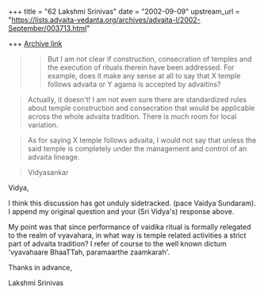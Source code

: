 +++
title = "62 Lakshmi Srinivas"
date = "2002-09-09"
upstream_url = "https://lists.advaita-vedanta.org/archives/advaita-l/2002-September/003713.html"

+++
[Archive link](https://lists.advaita-vedanta.org/archives/advaita-l/2002-September/003713.html)

> > But I am not clear if construction, consecration of temples and the
> > execution of rituals therein have been addressed. For example, does it
> > make any sense at all to say that X temple follows advaita or Y agama is
> > accepted by advaitins?

> Actually, it doesn't! I am not even sure there are standardized rules
> about temple construction and consecration that would be applicable
> across the whole advaita tradition. There is much room for local
> variation.

> As for saying X temple follows advaita, I would not say that unless the
>  said temple is completely under the management and control of an advaita
>  lineage.

> Vidyasankar

Vidya,

I think this discussion has got unduly sidetracked. (pace Vaidya Sundaram).
I append my original question and your (Sri Vidya's) response above.

My point was that since performance of vaidika ritual is formally relegated
to the realm of vyavahara, in what way is temple related activities a
strict part of advaita tradition? I refer of course to the well known
dictum 'vyavahaare BhaaTTah, paramaarthe zaamkarah'.

Thanks in advance,

Lakshmi Srinivas

